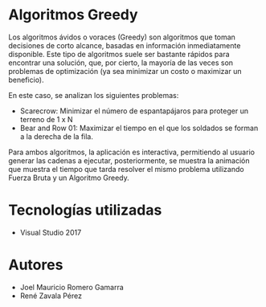 # Algoritmos Greedy

Los algoritmos ávidos o voraces (Greedy) son algoritmos que toman decisiones de corto alcance, basadas en información inmediatamente disponible. Este tipo de algoritmos suele ser bastante rápidos para encontrar una solución, que, por cierto, la mayoría de las veces son problemas de optimización (ya sea minimizar un costo o maximizar un beneficio).

En este caso, se analizan los siguientes problemas:

- Scarecrow: Minimizar el número de espantapájaros para proteger un terreno de 1 x N
- Bear and Row 01: Maximizar el tiempo en el que los soldados se forman a la derecha de la fila.

Para ambos algoritmos, la aplicación es interactiva, permitiendo al usuario generar las cadenas a ejecutar, posteriormente, se muestra la animación que muestra el tiempo que tarda resolver el mismo problema utilizando Fuerza Bruta y un Algoritmo Greedy.

# Tecnologías utilizadas

- Visual Studio 2017

# Autores

- Joel Mauricio Romero Gamarra
- René Zavala Pérez
